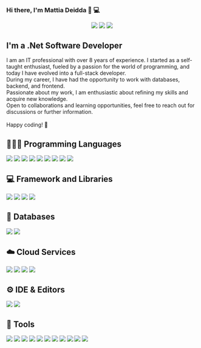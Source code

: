 ### Hi there, I'm Mattia Deidda 👋 💻

<div align="center">

[![](https://img.shields.io/badge/-Linkedin-informational?style=for-the-badge&logo=linkedin&logoColor=white&color=2867B2)](https://www.linkedin.com/in/mattia-deidda-273a101b1/)
[![](https://img.shields.io/badge/-Facebook-informational?style=for-the-badge&logo=facebook&logoColor=white&color=3b5998)](https://www.facebook.com/mattia.deidda.52)
[![](https://img.shields.io/badge/-Github-informational?style=for-the-badge&logo=github&logoColor=white&color=000000)](https://github.com/mattiadeidda91)

</div>

## I'm a .Net Software Developer
I am an IT professional with over 8 years of experience. I started as a self-taught enthusiast, fueled by a passion for the world of programming, and today I have evolved into a full-stack developer. 
<br />
During my career, I have had the opportunity to work with databases, backend, and frontend.
<br />
Passionate about my work, I am enthusiastic about refining my skills and acquire new knowledge.
<br />
Open to collaborations and learning opportunities, feel free to reach out for discussions or further information. 
<br />
<br />
Happy coding! 🚀

## 👨🏻‍💻 Programming Languages
<p align="left">
  <img src="https://img.shields.io/badge/C%23-239120?style=for-the-badge&logo=csharp&logoColor=white" />
  <img src="https://img.shields.io/badge/TypeScript-007ACC?style=for-the-badge&logo=typescript&logoColor=white" />
  <img src="https://img.shields.io/badge/SQL-3776AB?style=for-the-badge&logo=microsoftsqlserver&logoColor=white" />
  <img src="https://img.shields.io/badge/json-5E5C5C?style=for-the-badge&logo=json&logoColor=white" />
  <img src="https://img.shields.io/badge/xml-F5788D?style=for-the-badge&logo=xml&logoColor=white" />
  <img src="https://img.shields.io/badge/HTML5-E34F26?style=for-the-badge&logo=html5&logoColor=white" />
  <img src="https://img.shields.io/badge/CSS3-1572B6?style=for-the-badge&logo=css3&logoColor=white" />
  <img src="https://img.shields.io/badge/JavaScript-323330?style=for-the-badge&logo=javascript&logoColor=F7DF1E" />
  <img src="https://img.shields.io/badge/Nunjucks-hotgreen.svg?style=for-the-badge&logo=nunjucks&logoColor=white" />
  
</p>

## 💻 Framework and Libraries
<p align="left">
  <img src="https://img.shields.io/badge/.NET-512BD4?style=for-the-badge&logo=dotnet&logoColor=white" />
  <img src="https://img.shields.io/badge/Angular-20232A?style=for-the-badge&logo=angular&logoColor=61DAFB" />
  <img src="https://img.shields.io/badge/Bootstrap-563D7C?style=for-the-badge&logo=bootstrap&logoColor=white" />
  <img src="https://img.shields.io/badge/jQuery-0769AD?style=for-the-badge&logo=jquery&logoColor=white" />
</p>

## 💾 Databases
<p align="left">
  <img src="https://img.shields.io/badge/mysql-008CC1?style=for-the-badge&logo=mysql&logoColor=white" />
  <img src="https://img.shields.io/badge/Microsoft%20SQL%20Sever-CC2927?style=for-the-badge&logo=microsoft%20sql%20server&logoColor=white" />
</p>

## ☁️ Cloud Services
<p align="left">
  <img src="https://img.shields.io/badge/azure-%230072C6.svg?style=for-the-badge&logo=azure-devops&logoColor=white" />
  <img src="https://img.shields.io/badge/Devops-violet.svg?style=for-the-badge&logo=azuredevops&logoColor=white" />
  <img src="https://img.shields.io/badge/kubernetes-purple.svg?style=for-the-badge&logo=kubernetes&logoColor=white" />
  <img src="https://img.shields.io/badge/docker-blue.svg?style=for-the-badge&logo=docker&logoColor=white" />
</p>

## ⚙️ IDE & Editors
<p align="left">
  <img src="https://img.shields.io/badge/Visual_Studio-5C2D91?style=for-the-badge&logo=visual%20studio&logoColor=white" />
  <img src="https://img.shields.io/badge/Visual_Studio_Code-0078D4?style=for-the-badge&logo=visual%20studio%20code&logoColor=white" />
</p>

## 🔨 Tools
<p align="left">
  <img src="https://img.shields.io/badge/postman-red.svg?style=for-the-badge&logo=postman&logoColor=white" />
  <img src="https://img.shields.io/badge/powerbi-%23000000.svg?style=for-the-badge&logo=powerbi&logoColor=yellow" />
  <img src="https://img.shields.io/badge/phpmyadmin-%23026AA7.svg?style=for-the-badge&logo=phpmyadmin&logoColor=white" />
  <img src="https://img.shields.io/badge/sharepoint-38B2AC?style=for-the-badge&logo=microsoftsharepoint&logoColor=white" />
  <img src="https://img.shields.io/badge/workbench-hotpink.svg?style=for-the-badge&logo=workbench&logoColor=white" />
  <img src="https://img.shields.io/badge/jira-hotred.svg?style=for-the-badge&logo=jira&logoColor=white" />
  <img src="https://img.shields.io/badge/git-purple.svg?style=for-the-badge&logo=git&logoColor=white" />
  <img src="https://img.shields.io/badge/gitlab-orange.svg?style=for-the-badge&logo=gitlab&logoColor=white" />
  <img src="https://img.shields.io/badge/confluence-darkblue.svg?style=for-the-badge&logo=confluence&logoColor=white" />
  <img src="https://img.shields.io/badge/rancher-yellow.svg?style=for-the-badge&logo=rancher&logoColor=white" />
  <img src="https://img.shields.io/badge/Kafka-%2300C4CC.svg?style=for-the-badge&logo=apachekafka&logoColor=white" />
</p>


